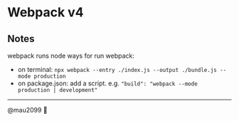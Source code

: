# Webpack v4
## Notes
webpack runs node
ways for run webpack:
* on terminal: `npx webpack --entry ./index.js --output ./bundle.js --mode production `
* on package.json: add a script. e.g. `"build": "webpack --mode production | development"`
___

@mau2099 🐧